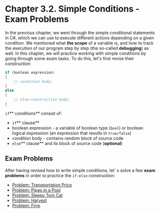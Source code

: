 # Chapter 3.2. Simple Conditions - Exam Problems

In the previous chapter, we went through the simple conditional statements in C\#, which we can use to execute different actions depending on a given condition. We mentioned what **the scope** of a variable is, and how to track the execution of our program step by step \(the so-called **debugging**\) as well. In this chapter, we will practice working with simple conditions by going through some exam tasks. To do this, let's first revise their construction:

```csharp
if (boolean expression)
{
    // condition body;
}
else
{
    // еlse-construction body;
}
```

`if`** conditions** consist of:

* `if`** clause**
* boolean expression - a variable of boolean type \(`bool`\) or boolean logical expression \(an expression that results in `true/false`\)
* condition body - contains random block of source code
* `else`** clause** and its block of source code \(**optional**\)

## Exam Problems

After having revised how to write simple conditions, let' s solve a few **exam problems** in order to practice the `if-else` construction:
  * [Problem: Transportation Price](/Content/Chapter-3-2-simple-conditions-exam-problems/exam-problems/ticket-price/ticket-price.md)
  * [Problem: Pipes in a Pool](/Content/Chapter-3-2-simple-conditions-exam-problems/exam-problems/pipes-in-pool/pipes-in-pool.md)
  * [Problem: Sleepy Tom Cat](/Content/Chapter-3-2-simple-conditions-exam-problems/exam-problems/sleepy-tom-cat/sleepy-tom-cat.md)
  * [Problem: Harvest](/Content/Chapter-3-2-simple-conditions-exam-problems/exam-problems/harvest/harvest.md)
  * [Problem: Firm](/Content/Chapter-3-2-simple-conditions-exam-problems/exam-problems/firm/firm.md)

